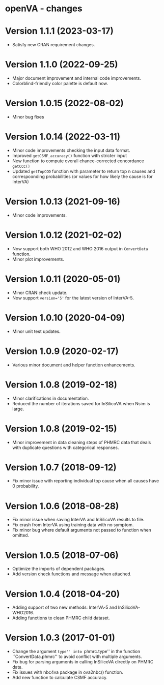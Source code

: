 # openVA - changes
Version 1.1.1 (2023-03-17)
==========================
+ Satisfy new CRAN requirement changes.

Version 1.1.0 (2022-09-25)
==========================
+ Major document improvement and internal code improvements.
+ Colorblind-friendly color palette is default now.

Version 1.0.15 (2022-08-02)
==========================
+ Minor bug fixes 

Version 1.0.14 (2022-03-11)
==========================
+ Minor code improvements checking the input data format.
+ Improved `getCSMF_accuracy()` function with stricter input
+ New function to compute overall chance-corrected concordance `getCCC()`
+ Updated `getTopCOD` function with parameter to return top n causes and correspoonding probabilities (or values for how likely the cause is for InterVA)

Version 1.0.13 (2021-09-16)
==========================
+ Minor code improvements.
 
Version 1.0.12 (2021-02-02)
==========================
+ Now support both WHO 2012 and WHO 2016 output in `ConvertData` function.
+ Minor plot improvements.
 
Version 1.0.11 (2020-05-01)
==========================
+ Minor CRAN check update.
+ Now support `version='5'` for the latest version of InterVA-5.

Version 1.0.10 (2020-04-09)
==========================
+ Minor unit test updates.

Version 1.0.9 (2020-02-17)
==========================
+ Various minor document and helper function enhancements.

Version 1.0.8 (2019-02-18)
==========================
+ Minor clarifications in documentation.
+ Reduced the number of iterations saved for InSilicoVA when Nsim is large.


Version 1.0.8 (2019-02-15)
==========================
+ Minor improvement in data cleaning steps of PHMRC data that deals with duplicate questions with categorical responses.

Version 1.0.7 (2018-09-12)
==========================
+ Fix minor issue with reporting individual top cause when all causes have 0 probability.


Version 1.0.6 (2018-08-28)
==========================
+ Fix minor issue when saving InterVA and InSilicoVA results to file.
+ Fix crash from InterVA using training data with no symptom. 
+ Fix minor bug where default arguments not passed to function when omitted.

Version 1.0.5 (2018-07-06)
==========================
+ Optimize the imports of dependent packages.
+ Add version check functions and message when attached.

Version 1.0.4 (2018-04-20)
==========================
+ Adding support of two new methods: InterVA-5 and InSilicoVA-WHO2016.
+ Adding functions to clean PHMRC child dataset.


Version 1.0.3 (2017-01-01)
==========================
+ Change the argument ``type'' into ``phmrc.type'' in the function ``ConvertData.phmrc'' to avoid conflict with multiple arguments.
+ Fix bug for parsing arguments in calling InSilicoVA directly on PHMRC data.
+ Fix issues with nbc4va package in ova2nbc() function.
+ Add new function to calculate CSMF accuracy.
    

